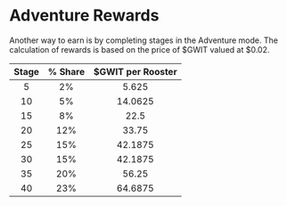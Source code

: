# **Adventure Rewards**

Another way to earn is by completing stages in the Adventure mode. The calculation of rewards is based on the price of $GWIT valued at $0.02.

<center>

| **Stage** | **% Share** | **$GWIT per Rooster** |
| :-------: | :---------: | :-------------------: |
|     5     |     2%      |         5.625         |
|    10     |     5%      |        14.0625        |
|    15     |     8%      |         22.5          |
|    20     |     12%     |         33.75         |
|    25     |     15%     |        42.1875        |
|    30     |     15%     |        42.1875        |
|    35     |     20%     |         56.25         |
|    40     |     23%     |        64.6875        |

</center>
